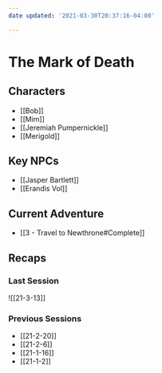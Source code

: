 ```yaml
---
date updated: '2021-03-30T20:37:16-04:00'

---
```


# The Mark of Death

## Characters

- [[Bob]]
- [[Mim]]
- [[Jeremiah Pumpernickle]]
- [[Merigold]]

## Key NPCs

- [[Jasper Bartlett]]
- [[Erandis Vol]]

## Current Adventure

- [[3 - Travel to Newthrone#Complete]]

## Recaps

### Last Session
![[21-3-13]]

### Previous Sessions
- [[21-2-20]]
- [[21-2-6]]
- [[21-1-16]]
- [[21-1-2]]

